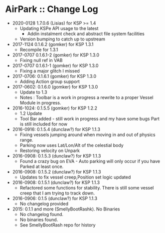 # AirPark :: Change Log

* 2020-0128 1.7.0.6 (Lisias) for KSP >= 1.4
	+ Updating KSPe API usage to the latest
		+ Addin instalment check and abstract file system facilities 
	+ Version bumping to catch up to upstream
* 2017-1124 0.1.6.2 (gomker) for KSP 1.3.1
	+ Recompile for 1.3.1
* 2017-0707 0.1.6.1-2 (gomker) for KSP 1.3.0
	+ Fixing null ref in VAB
* 2017-0707 0.1.6.1-1 (gomker) for KSP 1.3.0
	+ Fixing a major glitch I missed 
* 2017-0706: 0.1.6.1 (gomker) for KSP 1.3.0
	+ Adding Action group support
* 2017-0602: 0.1.6.0 (gomker) for KSP 1.3.0
	+ Update to 1.3
	+ Notes : Toolbar is a work in progress a rewrite to a proper Vessel Module in progress.
* 2016-1024: 0.1.5.5 (gomker) for KSP 1.2.2
	+ 1.2 Update
	+ Tool Bar added - still work in progress and my have some bugs Part is still included for now
* 2016-0916: 0.1.5.4 (dunclaw?) for KSP 1.1.3
	+ Fixing vessels jumping around when moving in and out of physics range.
	+ Parking now uses Lat/Lon/Alt of the celestial body
	+ Restoring velocity on Unpark 
* 2016-0908: 0.1.5.3 (dunclaw?) for KSP 1.1.3
	+ Found a crazy bug on EVA - Auto parking will only occur if you have Parked at least once. 
* 2016-0908: 0.1.5.2 (dunclaw?) for KSP 1.1.3
	+ Updates to fix vessel creep,Position set logic updated
* 2016-0908: 0.1.5.1 (dunclaw?) for KSP 1.1.3
	+ Refactored some functions for stability. There is still some vessel creep that I am trying to track down.	
* 2016-0906: 0.1.5 (dunclaw?) for KSP 1.1.3	
	+ No changelog provided
* 2015: 0.1.1 and more (SmellyBootRashk). No Binaries
	+ No changelog found.
	+ No binaries found.
	+ See SmellyBootRash repo for history
